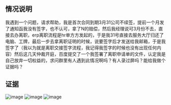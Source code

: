 ## 情况说明

我遇到一个问题，请求帮助，我是首次合同到期3月31公司不续签，提前一个月发了通知函我没有签字，也不认可，拿了N的赔偿，然后我经理说可3月份不去，直接去办离职，erp离职流程是hr单方方发起的，于是我31号直接去服务大厅归还了电脑、工牌，最后一步去拿离职证明的时候，说要签字后才发送给我邮箱，于是我签字了（我以为就是离职交接签字流程，我记得我签字的时候也没有出现任何内容）然后这几天仲裁开庭，百度提交了一个我签署了离职申请单的文件，认定我是自己放弃一切权益的，求问群里有人遇到此情况啊吗？有人录过屏吗？能给我做个证据吗？

## 证据

![image](https://user-images.githubusercontent.com/107635402/174115841-71643cdb-c23b-46dd-ad71-85a14598cf06.png)
![image](https://user-images.githubusercontent.com/107635402/174115877-efed281a-d77d-4695-bfd5-18373a2590cb.png)
![image](https://user-images.githubusercontent.com/107635402/174115894-01a489ad-f834-41a0-84b1-199fda55766b.png)
